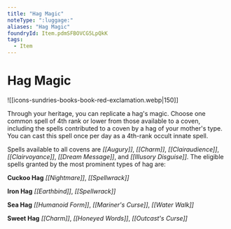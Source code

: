```yaml
---
title: "Hag Magic"
noteType: ":luggage:"
aliases: "Hag Magic"
foundryId: Item.pdmSFBOVCG5LpQkK
tags:
  - Item
---
```


# Hag Magic
![[icons-sundries-books-book-red-exclamation.webp|150]]

Through your heritage, you can replicate a hag's magic. Choose one common spell of 4th rank or lower from those available to a coven, including the spells contributed to a coven by a hag of your mother's type. You can cast this spell once per day as a 4th-rank occult innate spell.

Spells available to all covens are _[[Augury]]_, _[[Charm]]_, _[[Clairaudience]]_, _[[Clairvoyance]]_, _[[Dream Message]]_, and _[[Illusory Disguise]]_. The eligible spells granted by the most prominent types of hag are:

**Cuckoo Hag** _[[Nightmare]]_, _[[Spellwrack]]_

**Iron Hag** _[[Earthbind]]_, _[[Spellwrack]]_

**Sea Hag** _[[Humanoid Form]]_, _[[Mariner's Curse]]_, _[[Water Walk]]_

**Sweet Hag** _[[Charm]]_, _[[Honeyed Words]]_, _[[Outcast's Curse]]_
